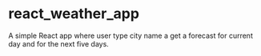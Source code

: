 # react_weather_app
A simple React app where user type city name a get a forecast for current day and for the next five days.
